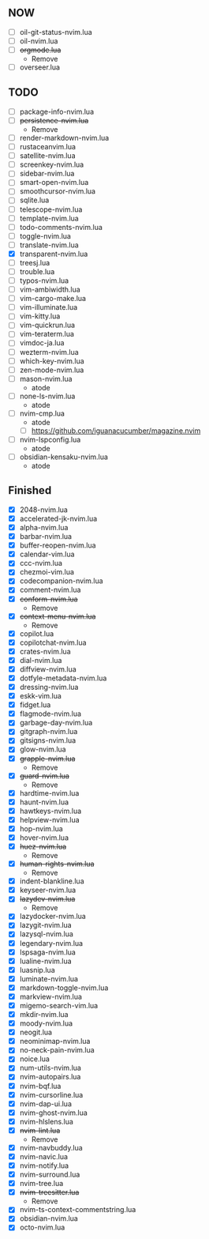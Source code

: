 ## NOW
- [ ] oil-git-status-nvim.lua
- [ ] oil-nvim.lua
- [ ] ~~orgmode.lua~~
    - Remove
- [ ] overseer.lua

## TODO
- [ ] package-info-nvim.lua
- [ ] ~~persistence-nvim.lua~~
    - Remove
- [ ] render-markdown-nvim.lua
- [ ] rustaceanvim.lua
- [ ] satellite-nvim.lua
- [ ] screenkey-nvim.lua
- [ ] sidebar-nvim.lua
- [ ] smart-open-nvim.lua
- [ ] smoothcursor-nvim.lua
- [ ] sqlite.lua
- [ ] telescope-nvim.lua
- [ ] template-nvim.lua
- [ ] todo-comments-nvim.lua
- [ ] toggle-nvim.lua
- [ ] translate-nvim.lua
- [x] transparent-nvim.lua
- [ ] treesj.lua
- [ ] trouble.lua
- [ ] typos-nvim.lua
- [ ] vim-ambiwidth.lua
- [ ] vim-cargo-make.lua
- [ ] vim-illuminate.lua
- [ ] vim-kitty.lua
- [ ] vim-quickrun.lua
- [ ] vim-teraterm.lua
- [ ] vimdoc-ja.lua
- [ ] wezterm-nvim.lua
- [ ] which-key-nvim.lua
- [ ] zen-mode-nvim.lua
- [ ] mason-nvim.lua
    - atode
- [ ] none-ls-nvim.lua
    - atode
- [ ] nvim-cmp.lua
    - atode
    - [ ] https://github.com/iguanacucumber/magazine.nvim
- [ ] nvim-lspconfig.lua
    - atode
- [ ] obsidian-kensaku-nvim.lua
    - atode

## Finished
- [x] 2048-nvim.lua
- [x] accelerated-jk-nvim.lua
- [x] alpha-nvim.lua
- [x] barbar-nvim.lua
- [x] buffer-reopen-nvim.lua
- [x] calendar-vim.lua
- [x] ccc-nvim.lua
- [x] chezmoi-vim.lua
- [x] codecompanion-nvim.lua
- [x] comment-nvim.lua
- [x] ~~conform-nvim.lua~~
    - Remove
- [x] ~~context-menu-nvim.lua~~
    - Remove
- [x] copilot.lua
- [x] copilotchat-nvim.lua
- [x] crates-nvim.lua
- [x] dial-nvim.lua
- [x] diffview-nvim.lua
- [x] dotfyle-metadata-nvim.lua
- [x] dressing-nvim.lua
- [x] eskk-vim.lua
- [x] fidget.lua
- [x] flagmode-nvim.lua
- [x] garbage-day-nvim.lua
- [x] gitgraph-nvim.lua
- [x] gitsigns-nvim.lua
- [x] glow-nvim.lua
- [x] ~~grapple-nvim.lua~~
    - Remove
- [x] ~~guard-nvim.lua~~
    - Remove
- [x] hardtime-nvim.lua
- [x] haunt-nvim.lua
- [x] hawtkeys-nvim.lua
- [x] helpview-nvim.lua
- [x] hop-nvim.lua
- [x] hover-nvim.lua
- [x] ~~huez-nvim.lua~~
    - Remove
- [x] ~~human-rights-nvim.lua~~
    - Remove
- [x] indent-blankline.lua
- [x] keyseer-nvim.lua
- [x] ~~lazydev-nvim.lua~~
    - Remove
- [x] lazydocker-nvim.lua
- [x] lazygit-nvim.lua
- [x] lazysql-nvim.lua
- [x] legendary-nvim.lua
- [x] lspsaga-nvim.lua
- [x] lualine-nvim.lua
- [x] luasnip.lua
- [x] luminate-nvim.lua
- [x] markdown-toggle-nvim.lua
- [x] markview-nvim.lua
- [x] migemo-search-vim.lua
- [x] mkdir-nvim.lua
- [x] moody-nvim.lua
- [x] neogit.lua
- [x] neominimap-nvim.lua
- [x] no-neck-pain-nvim.lua
- [x] noice.lua
- [x] num-utils-nvim.lua
- [x] nvim-autopairs.lua
- [x] nvim-bqf.lua
- [x] nvim-cursorline.lua
- [x] nvim-dap-ui.lua
- [x] nvim-ghost-nvim.lua
- [x] nvim-hlslens.lua
- [x] ~~nvim-lint.lua~~
    - Remove
- [x] nvim-navbuddy.lua
- [x] nvim-navic.lua
- [x] nvim-notify.lua
- [x] nvim-surround.lua
- [x] nvim-tree.lua
- [x] ~~nvim-treesitter.lua~~
    - Remove
- [x] nvim-ts-context-commentstring.lua
- [x] obsidian-nvim.lua
- [x] octo-nvim.lua
